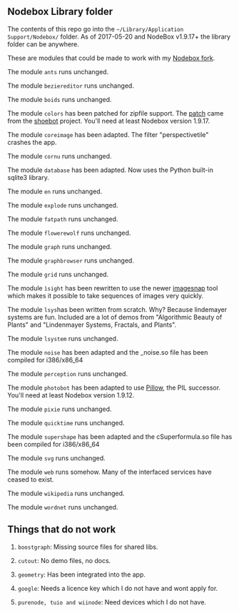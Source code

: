 ## Nodebox Library folder ##

The contents of this repo go into the ```~/Library/Application Support/Nodebox/``` folder. As of 2017-05-20 and NodeBox v1.9.17+ the library folder can be anywhere.

These are modules that could be made to work with my [Nodebox fork](https://github.com/karstenw/nodebox-pyobjc).

The module ```ants``` runs unchanged.

The module ```beziereditor``` runs unchanged.

The module ```boids``` runs unchanged.

The module ```colors``` has been patched for zipfile support. The [patch](https://github.com/shoebot/shoebot/commit/b2b9c43b28acb9312ca2a0557cc8728fc49a47bb) came from the [shoebot](https://github.com/shoebot/shoebot) project. You'll need at least Nodebox version 1.9.17.

The module ```coreimage``` has been adapted. The filter "perspectivetile" crashes the app.

The module ```cornu``` runs unchanged.

The module ```database``` has been adapted. Now uses the Python built-in sqlite3 library.

The module ```en``` runs unchanged.

The module ```explode``` runs unchanged.

The module ```fatpath``` runs unchanged.

The module ```flowerewolf``` runs unchanged.

The module ```graph``` runs unchanged.

The module ```graphbrowser``` runs unchanged.

The module ```grid``` runs unchanged.

The module ```ìsight``` has been rewritten to use the newer [imagesnap](http://iharder.net/imagesnap) tool which makes it possible to take sequences of images very quickly.

The module ```lsys```has been written from scratch. Why? Because lindemayer systems are fun. Included are a lot of demos from "Algorithmic Beauty of Plants" and "Lindenmayer Systems, Fractals, and Plants".

The module ```lsystem``` runs unchanged.

The module ```noise``` has been adapted and the _noise.so file has been compiled for i386/x86_64

The module ```perception``` runs unchanged.

The module ```photobot``` has been adapted to use [Pillow](https://github.com/python-pillow/Pillow), the PIL successor. You'll need at least Nodebox version 1.9.12.

The module ```pixie``` runs unchanged.

The module ```quicktime``` runs unchanged.

The module ```supershape``` has been adapted and the cSuperformula.so file has been compiled for i386/x86_64

The module ```svg``` runs unchanged.

The module ```web``` runs somehow. Many of the interfaced services have ceased to exist.

The module ```wikipedia``` runs unchanged.

The module ```wordnet``` runs unchanged.



## Things that do not work ##

1. ```boostgraph```: Missing source files for shared libs.

1. ```cutout```: No demo files, no docs.

1. ```geometry```: Has been integrated into the app.

1. ```google```: Needs a licence key which I do not have and wont apply for.

1. ```purenode, tuio and wiinode```: Need devices which I do not have.


